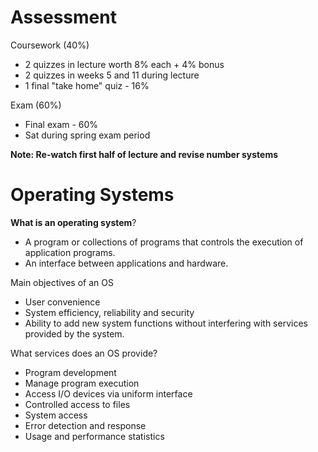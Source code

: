 # Assessment

Coursework (40%)
- 2 quizzes in lecture worth 8% each + 4% bonus
- 2 quizzes in weeks 5 and 11 during lecture
- 1 final "take home" quiz - 16%

Exam (60%)
- Final exam - 60%
- Sat during spring exam period

**Note: Re-watch first half of lecture and revise number systems**

# Operating Systems

**What is an operating system**?

- A program or collections of programs that controls the execution of application programs. 
- An interface between applications and hardware. 

Main objectives of an OS
- User convenience
- System efficiency, reliability and security
- Ability to add new system functions without interfering with services provided by the system. 

What services does an OS provide?
- Program development
- Manage program execution
- Access I/O devices via uniform interface
- Controlled access to files
- System access
- Error detection and response
- Usage and performance statistics


